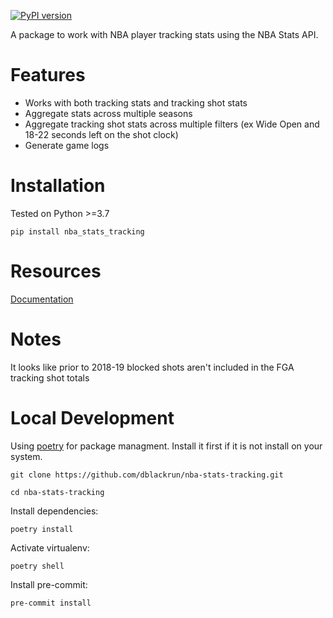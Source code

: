 [![PyPI version](https://badge.fury.io/py/nba-stats-tracking.svg)](https://badge.fury.io/py/nba-stats-tracking)

A package to work with NBA player tracking stats using the NBA Stats API.

# Features
* Works with both tracking stats and tracking shot stats
* Aggregate stats across multiple seasons
* Aggregate tracking shot stats across multiple filters (ex Wide Open and 18-22 seconds left on the shot clock)
* Generate game logs

# Installation
Tested on Python >=3.7
```
pip install nba_stats_tracking
```

# Resources
[Documentation](https://nba-stats-tracking.readthedocs.io/en/latest/)

# Notes
It looks like prior to 2018-19 blocked shots aren't included in the FGA tracking shot totals

# Local Development
Using [poetry](https://python-poetry.org/) for package managment. Install it first if it is not install on your system.

`git clone https://github.com/dblackrun/nba-stats-tracking.git`

`cd nba-stats-tracking`

Install dependencies:

`poetry install`

Activate virtualenv:

`poetry shell`

Install pre-commit:

`pre-commit install`